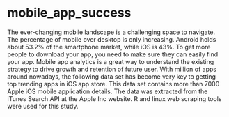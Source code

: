 # mobile_app_success
The ever-changing mobile landscape is a challenging space to navigate. The percentage of mobile over desktop is only increasing. 
Android holds about 53.2% of the smartphone market, while iOS is 43%. To get more people to download your app, you need to make sure 
they can easily find your app. Mobile app analytics is a great way to understand the existing strategy to drive growth and retention of 
future user.  With million of apps around nowadays, the following data set has become very key to getting top trending apps in iOS app 
store. This data set contains more than 7000 Apple iOS mobile application details. The data was extracted from the iTunes Search API at 
the Apple Inc website. R and linux web scraping tools were used for this study.

